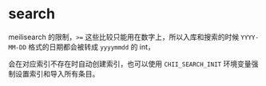 # search

meilisearch 的限制，`>=` 这些比较只能用在数字上，所以入库和搜索的时候 `YYYY-MM-DD` 格式的日期都会被转成 `yyyymmdd` 的 int，

会在对应索引不存在时自动创建索引，也可以使用 `CHII_SEARCH_INIT` 环境变量强制设置索引和导入所有条目。
